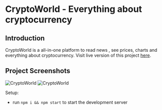 # CryptoWorld - Everything about cryptocurrency

## Introduction

CryptoWorld is a all-in-one platform to read news , see prices, charts and everything about cryptocurrency.
Visit live version of this project [here](https://crypto-world-react.netlify.app/).

## Project Screenshots
![CryptoWorld](https://i.ibb.co/5cbxqK3/crypto1.png)
![CryptoWorld](https://i.ibb.co/YTJfQqB/crypto.png)

Setup:

- run `npm i && npm start` to start the development server
